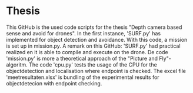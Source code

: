 # Thesis
This GitHub is the used code scripts for the thesis "Depth camera based sense and avoid for drones".
In the first instance, 'SURF.py' has implemented for object detection and avoidance.
With this code, a mission is set up in mission.py.
A remark on this GitHub: 'SURF.py' had practical realized en it is able to compile and execute on the drone. De code 'mission.py' is more a theoretical approach of the "Picture and Fly"-algoritm. 
The code 'cpu.py' tests the usage of the CPU for the objectdetection and localisation where endpoint is checked.
The excel file 'meetresultaten.xlsx' is bundling of the experimental results for objectdetecion with endpoint checking.
